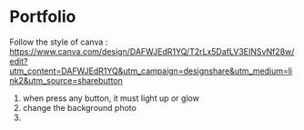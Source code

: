 # Portfolio

Follow the style of canva : https://www.canva.com/design/DAFWJEdR1YQ/T2rLx5DafLV3EINSvNf28w/edit?utm_content=DAFWJEdR1YQ&utm_campaign=designshare&utm_medium=link2&utm_source=sharebutton

1) when press any button, it must light up or glow
2) change the background photo 
3) 
